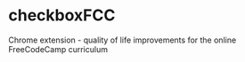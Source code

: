 # checkboxFCC
Chrome extension - quality of life improvements for the online FreeCodeCamp curriculum
